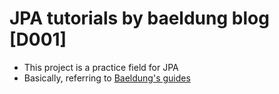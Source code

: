 # JPA tutorials by baeldung blog [D001]
- This project is a practice field for JPA
- Basically, referring to [Baeldung's guides](https://www.baeldung.com/)